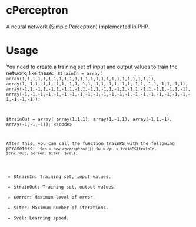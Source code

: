 cPerceptron
===========

A neural network (Simple Perceptron) implemented in PHP.

Usage
===========
You need to create a training set of input and output values ​​to train the network, like these:
<code>
$trainIn = array(
		array(1,1,1,1,1,1,1,1,1,1,1,1,1,1,1,1,1,1,1,1,1,1,1,1,1),
		array(1,-1,1,-1,1,-1,1,-1,1,-1,1,-1,1,-1,1,-1,1,-1,1,-1,1,-1,1,-1,1),
		array(-1,1,-1,1,-1,1,-1,1,-1,1,-1,1,-1,1,-1,1,-1,1,-1,1,-1,1,-1,1,-1),
		array(-1,-1,-1,-1,-1,-1,-1,-1,-1,-1,-1,-1,-1,-1,-1,-1,-1,-1,-1,-1,-1,-1,-1,-1,-1));

$trainOut = array(
		array(1,1,1),
		array(1,-1,1),
		array(-1,1,-1),
		array(-1,-1,-1));
<\code>

After this, you can call the function trainPS with the following parameters:
<code>
$cp = new cperceptron();
$w = $cp->trainPS($trainIn, $trainOut, $error, $iter, $vel);
</code>

- $trainIn: Training set, input values.
- $trainOut: Training set, output values.
- $error: Maximum level of error.
- $iter: Maximum number of iterations.
- $vel: Learning speed.


